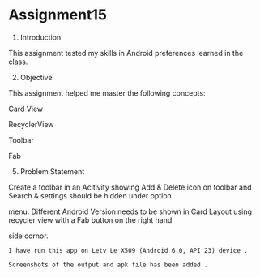 # Assignment15

1. Introduction

This assignment tested my skills in Android preferences learned in the class.

2. Objective

This assignment helped me  master the following concepts:

Card View

RecyclerView

Toolbar

Fab

5. Problem Statement

Create a toolbar in an Acitivity showing Add & Delete icon on toolbar and Search & settings should be hidden under option

menu. Different Android Version needs to be shown in Card Layout using recycler view with a Fab button on the right hand

side cornor.

    I have run this app on Letv Le X509 (Android 6.0, API 23) device .
    
    Screenshots of the output and apk file has been added .
    
    
